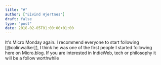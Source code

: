 ```yaml
---
title: "#"
author: ["Eivind Hjertnes"]
draft: false
type: "post"
date: 2018-02-05T01:00:00+01:00
---
```


It's Micro Monday again. I recommend everyone to start following
[@colinwalker][1](https://colinwalker.blog), I think he was one of the
first people I started following here on Micro.blog. If you are
interested in IndieWeb, tech or philosophy it will be a follow
worthwhile
